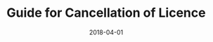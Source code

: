 ---
layout: post
title: "Guide for Cancellation of Licence"
date:   2018-04-01
file_url: "/media/guides/files/guide-cancellation-of-licence.pdf"
---